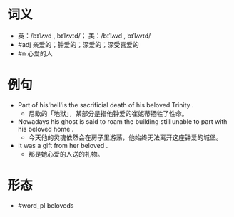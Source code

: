# 词义
- 英：/bɪˈlʌvd , bɪˈlʌvɪd/； 美：/bɪˈlʌvd , bɪˈlʌvɪd/
- #adj 亲爱的；钟爱的；深爱的；深受喜爱的
- #n 心爱的人
# 例句
- Part of his'hell'is the sacrificial death of his beloved Trinity .
	- 尼欧的「地狱」，某部分是指他钟爱的崔妮蒂牺牲了性命。
- Nowadays his ghost is said to roam the building still unable to part with his beloved home .
	- 今天他的灵魂依然会在房子里游荡，他始终无法离开这座钟爱的城堡。
- It was a gift from her beloved .
	- 那是她心爱的人送的礼物。
# 形态
- #word_pl beloveds
